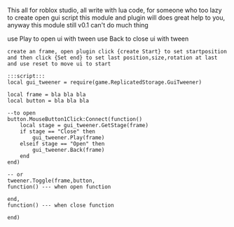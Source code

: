 This all for roblox studio, all write with lua code, for someone who too lazy to create open gui script this module and plugin will does great help to you, anyway this module still v0.1 can't do much thing

use Play to open ui with tween
use Back to close ui with tween
 	
 	create an frame, open plugin click {create Start} to set startposition
 	and then click {Set end} to set last position,size,rotation at last
 	and use reset to move ui to start
 	
 	:::script:::
 	local gui_tweener = require(game.ReplicatedStorage.GuiTweener)
 	
	local frame = bla bla bla
	local button = bla bla bla
	
	--to open
	button.MouseButton1Click:Connect(function()
		local stage = gui_tweener.GetStage(frame)
		if stage == "Close" then
			gui_tweener.Play(frame)
		elseif stage == "Open" then
			gui_tweener.Back(frame)
		end
	end)
	
	-- or
	tweener.Toggle(frame,button,
	function() --- when open function
		
	end,
	function() --- when close function
		
	end)


 
